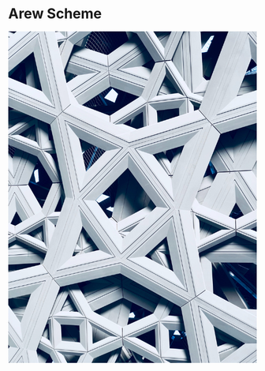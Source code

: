 # Arew Scheme

![Louvre Abu Dhabi](https://raw.githubusercontent.com/amirouche/arew-scheme/master/alvaro-pinot-czDvRp5V2b0-unsplash.jpg)
